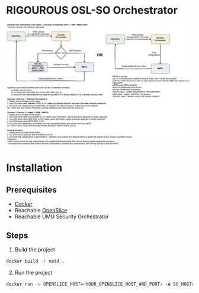 # RIGOUROUS OSL-SO Orchestrator

![Diagram](./integration_diagram.png)

# Installation

## Prerequisites
- [Docker](https://docs.docker.com/get-docker/)
- Reachable [OpenSlice](https://osl.etsi.org/)
- Reachable UMU Security Orchestrator

## Steps
1. Build the project
```sh
docker build -t nmtd .
```

2. Run the project
```sh
docker run -e OPENSLICE_HOST=<YOUR_OPENSLICE_HOST_AND_PORT> -e SO_HOST=<YOUR_SECURITY_ORCHESTRATOR_HOST_AND_PORT> -e LOG_LEVEL=<LOG_LEVEL> nmtd
```
